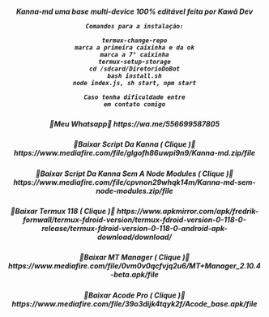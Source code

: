 <p align="center">
<h5 align="center">
Kanna-md uma base multi-device 100% editável feita por Kawã Dev

```
Comandos para a instalação:

termux-change-repo
marca a primeira caixinha e da ok
marca a 7° caixinha
termux-setup-storage
cd /sdcard/DiretorioDoBot
bash install.sh
node index.js, sh start, npm start

Caso tenha dificuldade entre
em contato comigo
```

<div align="center">
</div>
<p align="center">
<h5 align="center">           
💮Meu Whatsapp💮
https://wa.me/556699587805

<p align="center">
<h5 align="center">           
💮Baixar Script Da Kanna ( Clique )💮
https://www.mediafire.com/file/glgofh86uwpi9n9/Kanna-md.zip/file

<p align="center">
<h5 align="center">           
💮Baixar Script Da Kanna Sem A Node Modules
( Clique )💮
https://www.mediafire.com/file/cpvnon29whqk14m/Kanna-md-sem-node-modules.zip/file

<p align="center">
<h5 align="center">           
💮Baixar Termux 118 ( Clique )💮
https://www.apkmirror.com/apk/fredrik-fornwall/termux-fdroid-version/termux-fdroid-version-0-118-0-release/termux-fdroid-version-0-118-0-android-apk-download/download/

<p align="center">
<h5 align="center">           
💮Baixar MT Manager ( Clique )💮
https://www.mediafire.com/file/0vm0v0qcfvjq2u6/MT+Manager_2.10.4-beta.apk/file

<div align="center">
</div>
<p align="center">
<h5 align="center">           
💮Baixar Acode Pro ( Clique )💮
https://www.mediafire.com/file/39o3dijk4tqyk2f/Acode_base.apk/file
